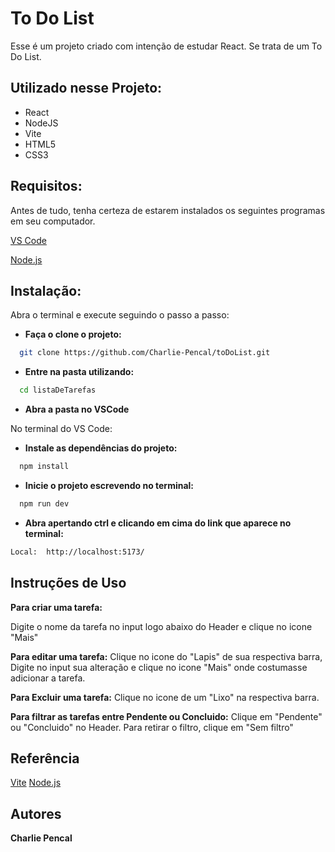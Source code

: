 # To Do List
Esse é um projeto criado com intenção de estudar React. Se trata de um To Do List.

## Utilizado nesse Projeto:

* React
* NodeJS
* Vite
* HTML5
* CSS3

## Requisitos:

Antes de tudo, tenha certeza de estarem instalados os seguintes programas em seu computador.

[VS Code](https://code.visualstudio.com/download)

[Node.js](https://nodejs.org/en)

## Instalação:

Abra o terminal e execute seguindo o passo a passo:

* **Faça o clone o projeto:**

```bash
  git clone https://github.com/Charlie-Pencal/toDoList.git
```

* **Entre na pasta utilizando:**

```bash
  cd listaDeTarefas
```

* **Abra a pasta no VSCode**


No terminal do VS Code: 

* **Instale as dependências do projeto:**

```bash
  npm install
```

* **Inicie o projeto escrevendo no terminal:**

```bash
  npm run dev
```

* **Abra apertando ctrl e clicando em cima do link que aparece no terminal:**

```bash
Local:  http://localhost:5173/
```

## Instruções de Uso

**Para criar uma tarefa:**

Digite o nome da tarefa no input logo abaixo do Header e clique no icone "Mais"

**Para editar uma tarefa:**
Clique no icone do "Lapis" de sua respectiva barra, Digite no input sua alteração e clique no icone "Mais" onde costumasse adicionar a tarefa.

**Para Excluir uma tarefa:**
Clique no icone de um "Lixo" na respectiva barra.

**Para filtrar as tarefas entre Pendente ou Concluido:**
Clique em "Pendente" ou "Concluido" no Header. Para retirar o filtro, clique em "Sem filtro"

## Referência

 [Vite](https://vitejs.dev/guide/)
 [Node.js](https://nodejs.org/en)

## Autores

**Charlie Pencal**
